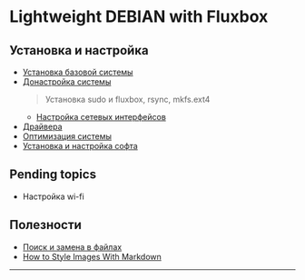 # Lightweight DEBIAN with Fluxbox

## Установка и настройка

- [Установка базовой системы](base-inst/index.md)
- [Донастройка системы](aft-inst/index.md)
  > Установка sudo и fluxbox, rsync, mkfs.ext4
	- [Настройка сетевых интерфейсов](aft-inst/net-if.md)
- [Драйвера](drivers.md)
- [Оптимизация системы](sys-tune/index.md)
- [Установка и настройка софта](soft-inst/index.md)


## Pending topics

- Настройка wi-fi

## Полезности

- [Поиск и замена в файлах](useful/find-replace-in-files.md)
- [How to Style Images With Markdown](https://www.xaprb.com/blog/how-to-style-images-with-markdown/)


--- 
